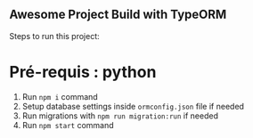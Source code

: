 ## Awesome Project Build with TypeORM

Steps to run this project:
# Pré-requis : python

1. Run `npm i` command
2. Setup database settings inside `ormconfig.json` file if needed
3. Run migrations with `npm run migration:run` if needed
3. Run `npm start` command
